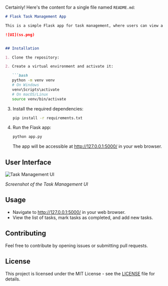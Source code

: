 Certainly! Here's the content for a single file named `README.md`:

```markdown
# Flask Task Management App

This is a simple Flask app for task management, where users can view a list of tasks, mark tasks as completed, and add new tasks.

![UI](ss.png)


## Installation

1. Clone the repository:

2. Create a virtual environment and activate it:

   ```bash
   python -m venv venv
   # On Windows
   venv\Scripts\activate
   # On macOS/Linux
   source venv/bin/activate
   ```

3. Install the required dependencies:

   ```bash
   pip install -r requirements.txt
   ```

4. Run the Flask app:

   ```bash
   python app.py
   ```

   The app will be accessible at http://127.0.0.1:5000/ in your web browser.

## User Interface

![Task Management UI](https://example.com/path/to/your/screenshot.png)

*Screenshot of the Task Management UI*

## Usage

- Navigate to http://127.0.0.1:5000/ in your web browser.
- View the list of tasks, mark tasks as completed, and add new tasks.

## Contributing

Feel free to contribute by opening issues or submitting pull requests.

## License

This project is licensed under the MIT License - see the [LICENSE](LICENSE) file for details.
```
